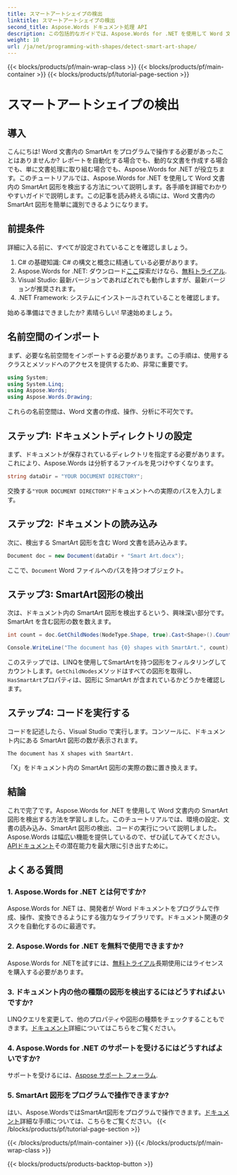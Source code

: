 ```yaml
---
title: スマートアートシェイプの検出
linktitle: スマートアートシェイプの検出
second_title: Aspose.Words ドキュメント処理 API
description: この包括的なガイドでは、Aspose.Words for .NET を使用して Word 文書内の SmartArt 図形を検出する方法を説明します。ドキュメント ワークフローの自動化に最適です。
weight: 10
url: /ja/net/programming-with-shapes/detect-smart-art-shape/
---
```


{{< blocks/products/pf/main-wrap-class >}}
{{< blocks/products/pf/main-container >}}
{{< blocks/products/pf/tutorial-page-section >}}

# スマートアートシェイプの検出


## 導入

こんにちは! Word 文書内の SmartArt をプログラムで操作する必要があったことはありませんか? レポートを自動化する場合でも、動的な文書を作成する場合でも、単に文書処理に取り組む場合でも、Aspose.Words for .NET が役立ちます。このチュートリアルでは、Aspose.Words for .NET を使用して Word 文書内の SmartArt 図形を検出する方法について説明します。各手順を詳細でわかりやすいガイドで説明します。この記事を読み終える頃には、Word 文書内の SmartArt 図形を簡単に識別できるようになります。

## 前提条件

詳細に入る前に、すべてが設定されていることを確認しましょう。

1. C# の基礎知識: C# の構文と概念に精通している必要があります。
2.  Aspose.Words for .NET: ダウンロード[ここ](https://releases.aspose.com/words/net/)探索だけなら、[無料トライアル](https://releases.aspose.com/).
3. Visual Studio: 最新バージョンであればどれでも動作しますが、最新バージョンが推奨されます。
4. .NET Framework: システムにインストールされていることを確認します。

始める準備はできましたか? 素晴らしい! 早速始めましょう。

## 名前空間のインポート

まず、必要な名前空間をインポートする必要があります。この手順は、使用するクラスとメソッドへのアクセスを提供するため、非常に重要です。

```csharp
using System;
using System.Linq;
using Aspose.Words;
using Aspose.Words.Drawing;
```

これらの名前空間は、Word 文書の作成、操作、分析に不可欠です。

## ステップ1: ドキュメントディレクトリの設定

まず、ドキュメントが保存されているディレクトリを指定する必要があります。これにより、Aspose.Words は分析するファイルを見つけやすくなります。

```csharp
string dataDir = "YOUR DOCUMENT DIRECTORY";
```

交換する`"YOUR DOCUMENT DIRECTORY"`ドキュメントへの実際のパスを入力します。

## ステップ2: ドキュメントの読み込み

次に、検出する SmartArt 図形を含む Word 文書を読み込みます。

```csharp
Document doc = new Document(dataDir + "Smart Art.docx");
```

ここで、`Document` Word ファイルへのパスを持つオブジェクト。

## ステップ3: SmartArt図形の検出

次は、ドキュメント内の SmartArt 図形を検出するという、興味深い部分です。SmartArt を含む図形の数を数えます。

```csharp
int count = doc.GetChildNodes(NodeType.Shape, true).Cast<Shape>().Count(shape => shape.HasSmartArt);

Console.WriteLine("The document has {0} shapes with SmartArt.", count);
```

このステップでは、LINQを使用してSmartArtを持つ図形をフィルタリングしてカウントします。`GetChildNodes`メソッドはすべての図形を取得し、`HasSmartArt`プロパティは、図形に SmartArt が含まれているかどうかを確認します。

## ステップ4: コードを実行する

コードを記述したら、Visual Studio で実行します。コンソールに、ドキュメント内にある SmartArt 図形の数が表示されます。

```plaintext
The document has X shapes with SmartArt.
```

「X」をドキュメント内の SmartArt 図形の実際の数に置き換えます。

## 結論

これで完了です。Aspose.Words for .NET を使用して Word 文書内の SmartArt 図形を検出する方法を学習しました。このチュートリアルでは、環境の設定、文書の読み込み、SmartArt 図形の検出、コードの実行について説明しました。Aspose.Words は幅広い機能を提供しているので、ぜひ試してみてください。[APIドキュメント](https://reference.aspose.com/words/net/)その潜在能力を最大限に引き出すために。

## よくある質問

### 1. Aspose.Words for .NET とは何ですか?

Aspose.Words for .NET は、開発者が Word ドキュメントをプログラムで作成、操作、変換できるようにする強力なライブラリです。ドキュメント関連のタスクを自動化するのに最適です。

### 2. Aspose.Words for .NET を無料で使用できますか?

 Aspose.Words for .NETを試すには、[無料トライアル](https://releases.aspose.com/)長期使用にはライセンスを購入する必要があります。

### 3. ドキュメント内の他の種類の図形を検出するにはどうすればよいですか?

 LINQクエリを変更して、他のプロパティや図形の種類をチェックすることもできます。[ドキュメント](https://reference.aspose.com/words/net/)詳細についてはこちらをご覧ください。

### 4. Aspose.Words for .NET のサポートを受けるにはどうすればよいですか?

サポートを受けるには、[Aspose サポート フォーラム](https://forum.aspose.com/c/words/8).

### 5. SmartArt 図形をプログラムで操作できますか?

はい、Aspose.WordsではSmartArt図形をプログラムで操作できます。[ドキュメント](https://reference.aspose.com/words/net/)詳細な手順については、こちらをご覧ください。
{{< /blocks/products/pf/tutorial-page-section >}}

{{< /blocks/products/pf/main-container >}}
{{< /blocks/products/pf/main-wrap-class >}}

{{< blocks/products/products-backtop-button >}}
